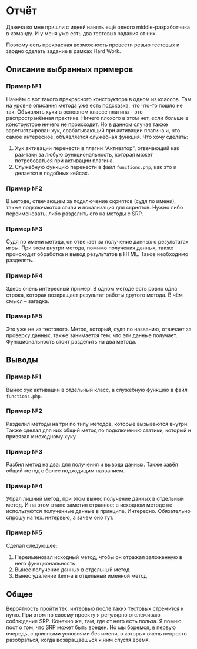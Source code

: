 # Отчёт

Давеча ко мне пришли с идеей нанять ещё одного middle-разработчика в команду. И у меня уже есть два тестовых задания от них.

Поэтому есть прекрасная возможность провести ревью тестовых и заодно сделать задание в рамках Hard Work.

## Описание выбранных примеров

### Пример №1
Начнём с вот такого прекрасного конструктора в одном из классов. Там на уровне описания метода уже есть подсказка, что
что-то пошло не так. Объявлять хуки в основном классе плагина – это распространённая практика. Ничего плохого в этом нет,
если больше в конструкторе ничего не происходит. Но в данном случае также зарегистрирован хук, срабатывающий при активации
плагина и, что самое интересное, объявляется служебная функция. 
Что хочу сделать:
1. Хук активации перенести в плагин "Активатор", отвечающий как раз-таки за любую функциональность, которая
может потребоваться при активации плагина.
2. Служебную функцию перенести в файл `functions.php`, как это и делается в подобных кейсах.

### Пример №2
В методе, отвечающем за подключение скриптов (судя по имени), также подключаются стили и локализация для скриптов.
Нужно либо переименовать, либо разделить его на методы с SRP.

### Пример №3
Судя по имени метода, он отвечает за получение данных о результатах игры. При этом внутри метода, помимо получения данных,
также происходит обработка и вывод результатов в HTML. Такое необходимо разделять.

### Пример №4
Здесь очень интересный пример. В одном методе есть ровно одна строка, которая возвращает результат работы другого метода.
В чём смысл – загадка.

### Пример №5
Это уже не из тестового. Метод, который, судя по названию, отвечает за проверку данных, также занимается тем, что эти
данные получает. Функциональность стоит разделить на два метода.

## Выводы

### Пример №1
Вынес хук активации в отдельный класс, а служебную функцию в файл `functions.php`.

### Пример №2
Разделил методы на три по типу методов, которые вызываются внутри. Также сделал для них общий метод по подключению статики,
который и привязал к исходному хуку.

### Пример №3
Разбил метод на два: для получения и вывода данных. Также завёл общий метод с более подходящим названием.

### Пример №4
Убрал лишний метод, при этом вынес получение данных в отдельный метод. И на этом этапе заметил странное: в исходном
методе не используются полученные данные в принципе. Интересно. Обязательно спрошу на тех. интервью, а зачем оно тут.

### Пример №5
Сделал следующее:
1. Переименовал исходный метод, чтобы он отражал заложенную в него функциональность
2. Вынес получение данных в отдельный метод
3. Вынес удаление item-а в отдельный именной метод

## Общее
Вероятность пройти тех. интервью после таких тестовых стремится к нулю. При этом по своему проекту я регулярно отслеживаю
соблюдение SRP. Конечно же, там, где от него есть польза. Я помню пост о том, что SRP может быть вреден. Но мы боремся, в
первую очередь, с длинными условиями без имени, в которых очень непросто разобраться, когда возвращаешься к ним спустя
время.